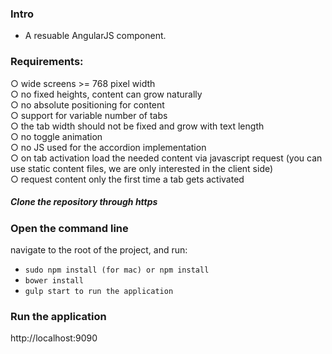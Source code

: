 ### Intro
* A resuable AngularJS component. 

### Requirements:
 ○ wide screens >= 768 pixel width   
 ○ no fixed heights, content can grow naturally      
 ○ no absolute positioning for content   
 ○ support for variable number of tabs    
 ○ the tab width should not be fixed and grow with text length             
 ○ no toggle animation           
 ○ no JS used for the accordion implementation      
 ○ on tab activation load the needed content via javascript request (you can use static content files, we are only interested    in the client side)        
 ○ request content only the first time a tab gets activated      

##### Clone the repository through https    

### Open the command line
  navigate to the root of the project, and run:
  * ```sudo npm install (for mac) or npm install```
  * ```bower install```
  * ```gulp start to run the application```
  
### Run the application 
  http://localhost:9090
